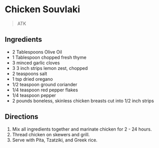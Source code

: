 # Chicken Souvlaki

> ATK

## Ingredients
* 2 Tablespoons Olive Oil
* 1 Tablespoon chopped fresh thyme
* 3 minced garlic cloves
* 3 3 inch strips lemon zest, chopped
* 2 teaspoons salt
* 1 tsp dried oregano
* 1/2 teaspoon ground coriander
* 1/4 teaspoon red pepper flakes
* 1/4 teaspoon pepper
* 2 pounds boneless, skinless chicken breasts cut into 1/2 inch strips

## Directions
1. Mix all ingredients together and marinate chicken for 2 - 24 hours.
2. Thread chicken on skewers and grill.
3. Serve with Pita, Tzatziki, and Greek rice.
